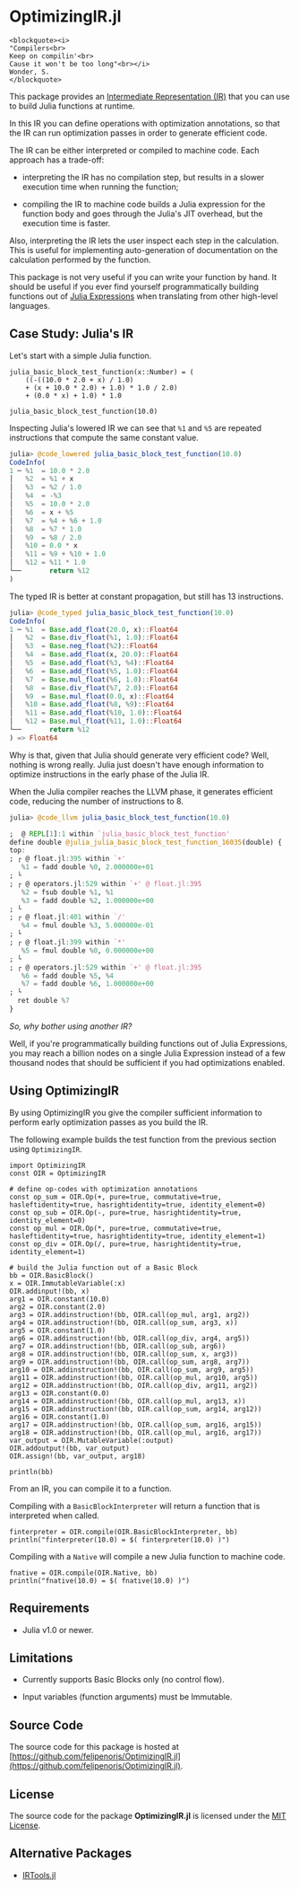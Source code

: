 
# OptimizingIR.jl

```@raw html
<blockquote><i>
"Compilers<br>
Keep on compilin'<br>
Cause it won't be too long"<br></i>
Wonder, S.
</blockquote>
```

This package provides an [Intermediate Representation (IR)](https://en.wikipedia.org/wiki/Intermediate_representation)
that you can use to build Julia functions at runtime.

In this IR you can define operations with optimization annotations, so that
the IR can run optimization passes in order to generate efficient code.

The IR can be either interpreted or compiled to machine code.
Each approach has a trade-off:

* interpreting the IR has no compilation step, but results in a slower execution time when running the function;

* compiling the IR to machine code builds a Julia expression for the function body and goes through the Julia's JIT overhead, but the execution time is faster.

Also, interpreting the IR lets the user inspect each step in the calculation.
This is useful for implementing auto-generation of documentation on
the calculation performed by the function.

This package is not very useful if you can write your function by hand.
It should be useful if you ever find yourself programmatically building
functions out of [Julia Expressions](https://docs.julialang.org/en/v1/manual/metaprogramming/#Expressions-and-evaluation-1)
when translating from other high-level languages.

## Case Study: Julia's IR

Let's start with a simple Julia function.

```@example case_study
julia_basic_block_test_function(x::Number) = (
    ((-((10.0 * 2.0 + x) / 1.0)
    + (x + 10.0 * 2.0) + 1.0) * 1.0 / 2.0)
    + (0.0 * x) + 1.0) * 1.0

julia_basic_block_test_function(10.0)
```

Inspecting Julia's lowered IR we can see that `%1` and `%5` are repeated instructions that compute the same constant value.

```julia
julia> @code_lowered julia_basic_block_test_function(10.0)
CodeInfo(
1 ─ %1  = 10.0 * 2.0
│   %2  = %1 + x
│   %3  = %2 / 1.0
│   %4  = -%3
│   %5  = 10.0 * 2.0
│   %6  = x + %5
│   %7  = %4 + %6 + 1.0
│   %8  = %7 * 1.0
│   %9  = %8 / 2.0
│   %10 = 0.0 * x
│   %11 = %9 + %10 + 1.0
│   %12 = %11 * 1.0
└──       return %12
)
```

The typed IR is better at constant propagation, but still has 13 instructions.

```julia
julia> @code_typed julia_basic_block_test_function(10.0)
CodeInfo(
1 ─ %1  = Base.add_float(20.0, x)::Float64
│   %2  = Base.div_float(%1, 1.0)::Float64
│   %3  = Base.neg_float(%2)::Float64
│   %4  = Base.add_float(x, 20.0)::Float64
│   %5  = Base.add_float(%3, %4)::Float64
│   %6  = Base.add_float(%5, 1.0)::Float64
│   %7  = Base.mul_float(%6, 1.0)::Float64
│   %8  = Base.div_float(%7, 2.0)::Float64
│   %9  = Base.mul_float(0.0, x)::Float64
│   %10 = Base.add_float(%8, %9)::Float64
│   %11 = Base.add_float(%10, 1.0)::Float64
│   %12 = Base.mul_float(%11, 1.0)::Float64
└──       return %12
) => Float64
```

Why is that, given that Julia should generate very efficient code?
Well, nothing is wrong really. Julia just doesn't have enough information to
optimize instructions in the early phase of the Julia IR.

When the Julia compiler reaches the LLVM phase, it generates efficient code,
reducing the number of instructions to 8.

```julia
julia> @code_llvm julia_basic_block_test_function(10.0)

;  @ REPL[1]:1 within `julia_basic_block_test_function'
define double @julia_julia_basic_block_test_function_16035(double) {
top:
; ┌ @ float.jl:395 within `+'
   %1 = fadd double %0, 2.000000e+01
; └
; ┌ @ operators.jl:529 within `+' @ float.jl:395
   %2 = fsub double %1, %1
   %3 = fadd double %2, 1.000000e+00
; └
; ┌ @ float.jl:401 within `/'
   %4 = fmul double %3, 5.000000e-01
; └
; ┌ @ float.jl:399 within `*'
   %5 = fmul double %0, 0.000000e+00
; └
; ┌ @ operators.jl:529 within `+' @ float.jl:395
   %6 = fadd double %5, %4
   %7 = fadd double %6, 1.000000e+00
; └
  ret double %7
}
```

*So, why bother using another IR?*

Well, if you're programmatically building functions out of Julia Expressions,
you may reach a billion nodes on a single Julia Expression instead of
a few thousand nodes that should be sufficient if you had optimizations enabled.

## Using OptimizingIR

By using OptimizingIR you give the compiler sufficient information to perform early optimization
passes as you build the IR.

The following example builds the test function from the previous section using `OptimizingIR`.

```@example case_study
import OptimizingIR
const OIR = OptimizingIR

# define op-codes with optimization annotations
const op_sum = OIR.Op(+, pure=true, commutative=true, hasleftidentity=true, hasrightidentity=true, identity_element=0)
const op_sub = OIR.Op(-, pure=true, hasrightidentity=true, identity_element=0)
const op_mul = OIR.Op(*, pure=true, commutative=true, hasleftidentity=true, hasrightidentity=true, identity_element=1)
const op_div = OIR.Op(/, pure=true, hasrightidentity=true, identity_element=1)

# build the Julia function out of a Basic Block
bb = OIR.BasicBlock()
x = OIR.ImmutableVariable(:x)
OIR.addinput!(bb, x)
arg1 = OIR.constant(10.0)
arg2 = OIR.constant(2.0)
arg3 = OIR.addinstruction!(bb, OIR.call(op_mul, arg1, arg2))
arg4 = OIR.addinstruction!(bb, OIR.call(op_sum, arg3, x))
arg5 = OIR.constant(1.0)
arg6 = OIR.addinstruction!(bb, OIR.call(op_div, arg4, arg5))
arg7 = OIR.addinstruction!(bb, OIR.call(op_sub, arg6))
arg8 = OIR.addinstruction!(bb, OIR.call(op_sum, x, arg3))
arg9 = OIR.addinstruction!(bb, OIR.call(op_sum, arg8, arg7))
arg10 = OIR.addinstruction!(bb, OIR.call(op_sum, arg9, arg5))
arg11 = OIR.addinstruction!(bb, OIR.call(op_mul, arg10, arg5))
arg12 = OIR.addinstruction!(bb, OIR.call(op_div, arg11, arg2))
arg13 = OIR.constant(0.0)
arg14 = OIR.addinstruction!(bb, OIR.call(op_mul, arg13, x))
arg15 = OIR.addinstruction!(bb, OIR.call(op_sum, arg14, arg12))
arg16 = OIR.constant(1.0)
arg17 = OIR.addinstruction!(bb, OIR.call(op_sum, arg16, arg15))
arg18 = OIR.addinstruction!(bb, OIR.call(op_mul, arg16, arg17))
var_output = OIR.MutableVariable(:output)
OIR.addoutput!(bb, var_output)
OIR.assign!(bb, var_output, arg18)

println(bb)
```

From an IR, you can compile it to a function.

Compiling with a `BasicBlockInterpreter` will return a function
that is interpreted when called.

```@example case_study
finterpreter = OIR.compile(OIR.BasicBlockInterpreter, bb)
println("finterpreter(10.0) = $( finterpreter(10.0) )")
```

Compiling with a `Native` will compile a new Julia function
to machine code.

```@example case_study
fnative = OIR.compile(OIR.Native, bb)
println("fnative(10.0) = $( fnative(10.0) )")
```

## Requirements

* Julia v1.0 or newer.

## Limitations

* Currently supports Basic Blocks only (no control flow).

* Input variables (function arguments) must be Immutable.

## Source Code

The source code for this package is hosted at
[https://github.com/felipenoris/OptimizingIR.jl](https://github.com/felipenoris/OptimizingIR.jl).

## License

The source code for the package **OptimizingIR.jl** is licensed under
the [MIT License](https://raw.githubusercontent.com/felipenoris/OptimizingIR.jl/master/LICENSE).

## Alternative Packages

* [IRTools.jl](https://github.com/MikeInnes/IRTools.jl)
